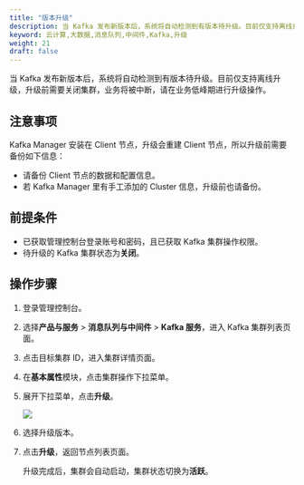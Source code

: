 ```yaml
---
title: "版本升级"
description: 当 Kafka 发布新版本后，系统将自动检测到有版本待升级。目前仅支持离线升级，升级前需要关闭集群，业务将被中断，请在业务低峰期进行升级操作。
keyword: 云计算,大数据,消息队列,中间件,Kafka,升级
weight: 21
draft: false
---
```


当 Kafka 发布新版本后，系统将自动检测到有版本待升级。目前仅支持离线升级，升级前需要关闭集群，业务将被中断，请在业务低峰期进行升级操作。

## 注意事项

Kafka Manager 安装在 Client 节点，升级会重建 Client 节点，所以升级前需要备份如下信息：
- 请备份 Client 节点的数据和配置信息。
- 若 Kafka Manager 里有手工添加的 Cluster 信息，升级前也请备份。  

## 前提条件

- 已获取管理控制台登录账号和密码，且已获取 Kafka 集群操作权限。
- 待升级的 Kafka 集群状态为**关闭**。

## 操作步骤

1. 登录管理控制台。
2. 选择**产品与服务** > **消息队列与中间件** > **Kafka 服务**，进入 Kafka 集群列表页面。
3. 点击目标集群 ID，进入集群详情页面。
4. 在**基本属性**模块，点击集群操作下拉菜单。
5. 展开下拉菜单，点击**升级**。

    ![](../../../_images/cluster_upgrade.png)

6. 选择升级版本。
7. 点击**升级**，返回节点列表页面。 

    升级完成后，集群会自动启动，集群状态切换为**活跃**。
